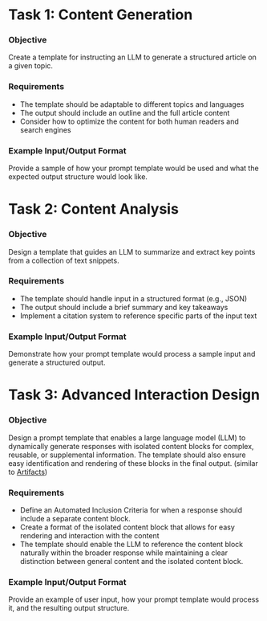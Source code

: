 # Task 1: Content Generation

### Objective

Create a template for instructing an LLM to generate a structured article on a given topic.

### Requirements

- The template should be adaptable to different topics and languages
- The output should include an outline and the full article content
- Consider how to optimize the content for both human readers and search engines

### Example Input/Output Format

Provide a sample of how your prompt template would be used and what the expected output structure would look like.

# Task 2: Content Analysis

### Objective

Design a template that guides an LLM to summarize and extract key points from a collection of text snippets.

### Requirements

- The template should handle input in a structured format (e.g., JSON)
- The output should include a brief summary and key takeaways
- Implement a citation system to reference specific parts of the input text

### Example Input/Output Format

Demonstrate how your prompt template would process a sample input and generate a structured output.

# Task 3: Advanced Interaction Design

### Objective

Design a prompt template that enables a large language model (LLM) to dynamically generate responses with isolated content blocks for complex, reusable, or supplemental information. The template should also ensure easy identification and rendering of these blocks in the final output. (similar to [Artifacts](https://support.anthropic.com/en/articles/9487310-what-are-artifacts-and-how-do-i-use-them))

### Requirements

- Define an Automated Inclusion Criteria for when a response should include a separate content block.
- Create a format of the isolated content block that allows for easy rendering and interaction with the content
- The template should enable the LLM to reference the content block naturally within the broader response while maintaining a clear distinction between general content and the isolated content block.

### Example Input/Output Format

Provide an example of user input, how your prompt template would process it, and the resulting output structure.
